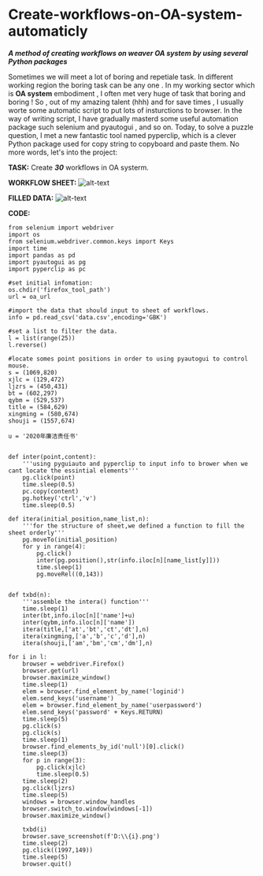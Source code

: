 # Create-workflows-on-OA-system-automaticly
***A method of creating workflows on weaver OA system by using several Python packages***

Sometimes we will meet a lot of boring and repetiale task. In different working region the boring task can be any one . In my working sector which is __OA system__ embodiment , I often met very huge of task that boring and boring ! So , out of my amazing talent (hhh) and for save times , I usually worte some automatic script to put lots of insturctions to browser. In the way of writing script, I have gradually masterd some useful automation package such selenium and pyautogui , and so on. Today, to solve a puzzle question, I met a new fantastic tool named pyperclip, which is a clever Python package used for copy string to copyboard and paste them. No more words, let's into the project:


__TASK:__
Create ***__30__*** workflows in OA systerm.

__WORKFLOW SHEET:__
![alt-text](https://github.com/StrangeData-v/Create-workflows-on-OA-system-automaticly/blob/master/sheet.png)


__FILLED DATA:__
![alt-text](https://github.com/StrangeData-v/Create-workflows-on-OA-system-automaticly/blob/master/data.png)


__CODE:__
```
from selenium import webdriver
import os
from selenium.webdriver.common.keys import Keys
import time
import pandas as pd
import pyautogui as pg
import pyperclip as pc

#set initial infomation:
os.chdir('firefox_tool_path')
url = oa_url

#import the data that should input to sheet of workflows.
info = pd.read_csv('data.csv',encoding='GBK')

#set a list to filter the data.
l = list(range(25))
l.reverse()

#locate somes point positions in order to using pyautogui to control mouse.
s = (1069,820)
xjlc = (129,472)
ljzrs = (450,431)
bt = (602,297)
qybm = (529,537)
title = (584,629)
xingming = (580,674)
shouji = (1557,674)

u = '2020年廉洁责任书'

    
def inter(point,content):
    '''using pyguiauto and pyperclip to input info to brower when we cant locate the essintial elements'''
    pg.click(point)
    time.sleep(0.5)
    pc.copy(content)
    pg.hotkey('ctrl','v')
    time.sleep(0.5)

def itera(initial_position,name_list,n):
    '''for the structure of sheet,we defined a function to fill the sheet orderly'''
    pg.moveTo(initial_position)
    for y in range(4):
        pg.click()
        inter(pg.position(),str(info.iloc[n][name_list[y]]))
        time.sleep(1)
        pg.moveRel((0,143))
    

def txbd(n):
    '''assemble the intera() function'''
    time.sleep(1)
    inter(bt,info.iloc[n]['name']+u)
    inter(qybm,info.iloc[n]['name'])
    itera(title,['at','bt','ct','dt'],n)
    itera(xingming,['a','b','c','d'],n)
    itera(shouji,['am','bm','cm','dm'],n)
    
for i in l:
    browser = webdriver.Firefox()
    browser.get(url)
    browser.maximize_window()
    time.sleep(1)
    elem = browser.find_element_by_name('loginid')
    elem.send_keys('username')
    elem = browser.find_element_by_name('userpassword')
    elem.send_keys('password' + Keys.RETURN)
    time.sleep(5)
    pg.click(s)
    pg.click(s)
    time.sleep(1)
    browser.find_elements_by_id('null')[0].click()
    time.sleep(3)
    for p in range(3):
        pg.click(xjlc)
        time.sleep(0.5)
    time.sleep(2)
    pg.click(ljzrs)
    time.sleep(5)
    windows = browser.window_handles
    browser.switch_to.window(windows[-1])
    browser.maximize_window()
    
    txbd(i)
    browser.save_screenshot(f'D:\\{i}.png')
    time.sleep(2)
    pg.click((1997,149))
    time.sleep(5)
    browser.quit()
```

